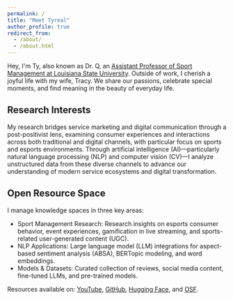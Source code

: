 ```yaml
---
permalink: /
title: "Meet Tyreal"
author_profile: true
redirect_from: 
  - /about/
  - /about.html
---
```

Hey, I'm Ty, also known as Dr. Q, an [Assistant Professor of Sport Management at Louisiana State University](https://www.lsu.edu/chse/kinesiology/faculty_listing/qian.php). Outside of work, I cherish a joyful life with my wife, Tracy. We share our passions, celebrate special moments, and find meaning in the beauty of everyday life.

## Research Interests

My research bridges service marketing and digital communication through a post-positivist lens, examining consumer experiences and interactions across both traditional and digital channels, with particular focus on sports and esports environments. Through artificial intelligence (AI)—particularly natural language processing (NLP) and computer vision (CV)—I analyze unstructured data from these diverse channels to advance our understanding of modern service ecosystems and digital transformation.

## Open Resource Space

I manage knowledge spaces in three key areas:

- Sport Management Research: Research insights on esports consumer behavior, event experiences, gamification in live streaming, and sports-related user-generated content (UGC).
- NLP Applications: Large language model (LLM) integrations for aspect-based sentiment analysis (ABSA), BERTopic modeling, and word embeddings.
- Models & Datasets: Curated collection of reviews, social media content, fine-tuned LLMs, and pre-trained models.

Resources available on: [YouTube](https://www.youtube.com/@yizhouqian5899/podcasts), [GitHub](https://github.com/TyrealQ), [Hugging Face](https://huggingface.co/tyrealqian), and [OSF](https://osf.io/dx8bc/).
